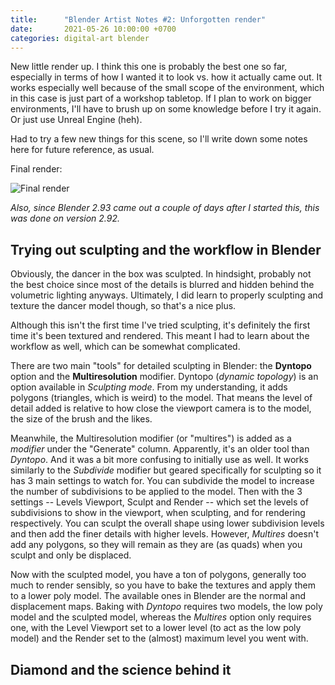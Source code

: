 ```yaml
---
title:      "Blender Artist Notes #2: Unforgotten render"
date:       2021-05-26 10:00:00 +0700
categories: digital-art blender
---
```

New little render up. I think this one is probably the best one so far, especially in terms of how I wanted it to look vs. how it actually came out.
It works especially well because of the small scope of the environment, which in this case is just part of a workshop tabletop.
If I plan to work on bigger environments, I'll have to brush up on some knowledge before I try it again.
Or just use Unreal Engine (heh).

Had to try a few new things for this scene, so I'll write down some notes here for future reference, as usual.

Final render:

![Final render](/assets/images/20210624-music-box.png)

_Also, since Blender 2.93 came out a couple of days after I started this, this was done on version 2.92._

## Trying out sculpting and the workflow in Blender

Obviously, the dancer in the box was sculpted.
In hindsight, probably not the best choice since most of the details is blurred and hidden behind the volumetric lighting anyways.
Ultimately, I did learn to properly sculpting and texture the dancer model though, so that's a nice plus.

Although this isn't the first time I've tried sculpting, it's definitely the first time it's been textured and rendered.
This meant I had to learn about the workflow as well, which can be somewhat complicated.

There are two main "tools" for detailed sculpting in Blender: the __Dyntopo__ option and the __Multiresolution__ modifier.
Dyntopo (_dynamic topology_) is an option available in _Sculpting mode_.
From my understanding, it adds polygons (triangles, which is weird) to the model.
That means the level of detail added is relative to how close the viewport camera is to the model, the size of the brush and the likes.

Meanwhile, the Multiresolution modifier (or "multires") is added as a _modifier_ under the "Generate" column.
Apparently, it's an older tool than _Dyntopo_. And it was a bit more confusing to initially use as well.
It works similarly to the _Subdivide_ modifier but geared specifically for sculpting so it has 3 main settings to watch for.
You can subdivide the model to increase the number of subdivisions to be applied to the model.
Then with the 3 settings -- Levels Viewport, Sculpt and Render -- which set the levels of subdivisions to show in the viewport, when sculpting, and for rendering respectively.
You can sculpt the overall shape using lower subdivision levels and then add the finer details with higher levels.
However, _Multires_ doesn't add any polygons, so they will remain as they are (as quads) when you sculpt and only be displaced.

Now with the sculpted model, you have a ton of polygons, generally too much to render sensibly, so you have to bake the textures and apply them to a lower poly model.
The available ones in Blender are the normal and displacement maps.
Baking with _Dyntopo_ requires two models, the low poly model and the sculpted model, whereas the _Multires_ option only requires one, with the Level Viewport set to a lower level (to act as the low poly model) and the Render set to the (almost) maximum level you went with.

## Diamond and the science behind it
